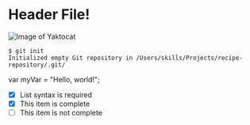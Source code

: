 # <h1> Header File! </h1>

![Image of Yaktocat](https://octodex.github.com/images/yaktocat.png)


```
$ git init
Initialized empty Git repository in /Users/skills/Projects/recipe-repository/.git/
```

var myVar = "Hello, world!";


- [x] List syntax is required
- [x] This item is complete
- [ ] This item is not complete
